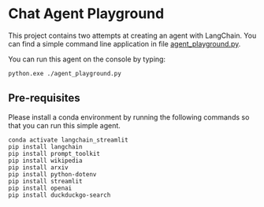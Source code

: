 # Chat Agent Playground

This project contains two attempts at creating an agent with LangChain. You can find a simple command line application in file 
[agent_playground.py](agent_playground.py).

You can run this agent on the console by typing:

```bash
python.exe ./agent_playground.py 
```

## Pre-requisites

Please install a conda environment by running the following commands so that you can run this simple agent.

```
conda activate langchain_streamlit
pip install langchain
pip install prompt_toolkit
pip install wikipedia
pip install arxiv
pip install python-dotenv
pip install streamlit
pip install openai
pip install duckduckgo-search
```
